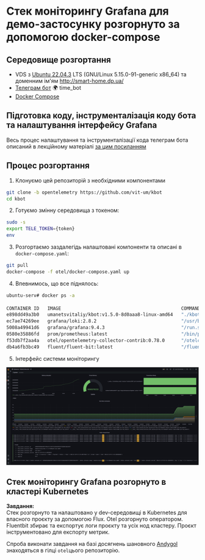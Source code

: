 # Стек моніторингу Grafana для демо-застосунку розгорнуто за допомогою docker-compose

## Середовище розгортання
- VDS з [Ubuntu 22.04.3](https://ubuntu.com/) LTS (GNU/Linux 5.15.0-91-generic x86_64) та доменним ім'ям http://smart-home.dp.ua/
- [Телеграм бот](https://t.me/umanetsvitalii_bot) 🌍 time_bot
- [Docker Compose](https://docs.docker.com/compose/)

## Підготовка коду, інструменталізація коду бота та налаштування інтерфейсу Grafana

Весь процес налаштування та інструменталізації кода телеграм бота описаний в лекційному матеріалі [за цим посиланням](https://github.com/vit-um/DevOps/wiki/%D0%9C%D0%BE%D0%BD%D1%96%D1%82%D0%BE%D1%80%D0%B8%D0%BD%D0%B3#coding-session-k8s--otel)

## Процес розгортання

1. Клонуємо цей репозиторій з необхідними компонентами 
```sh
git clone -b opentelemetry https://github.com/vit-um/kbot
cd kbot
```
2. Готуємо змінну середовища з токеном: 
```sh
sudo -s
export TELE_TOKEN={token}
env
```

3. Розгортаємо заздалегідь налаштовані компоненти та описані в `docker-compose.yaml`:
```sh
git pull
docker-compose -f otel/docker-compose.yaml up
```
4. Впевнимось, що все піднялось:
```sh 
ubuntu-serv# docker ps -a

CONTAINER ID   IMAGE                                            COMMAND                  CREATED        STATUS        PORTS                                                        NAMES
e898dd49a3b0   umanetsvitaliy/kbot:v1.5.0-8d0aaa8-linux-amd64   "./kbot go"              30 hours ago   Up 30 hours                                                                otel-kbot-1
ec7ae74269ee   grafana/loki:2.8.2                               "/usr/bin/loki -conf…"   30 hours ago   Up 30 hours   0.0.0.0:3100->3100/tcp, :::3100->3100/tcp                    otel-loki-1
5008a49941d6   grafana/grafana:9.4.3                            "/run.sh"                30 hours ago   Up 30 hours   3000/tcp, 0.0.0.0:3002->3002/tcp, :::3002->3002/tcp          otel-grafana-1
0580e35886fd   prom/prometheus:latest                           "/bin/prometheus --c…"   30 hours ago   Up 30 hours   0.0.0.0:9090->9090/tcp, :::9090->9090/tcp                    otel-prometheus-1
f53db7f2aa4a   otel/opentelemetry-collector-contrib:0.78.0      "/otelcol-contrib --…"   30 hours ago   Up 30 hours   0.0.0.0:4317->4317/tcp, :::4317->4317/tcp, 55678-55679/tcp   otel-collector-1
db4a6fb3bc49   fluent/fluent-bit:latest                         "/fluent-bit/bin/flu…"   30 hours ago   Up 30 hours   2020/tcp, 0.0.0.0:3001->3001/tcp, :::3001->3001/tcp          otel-fluentbit-1
```

5. Інтерфейс системи моніторингу

![Grafana Dashboard](.img/GrafanaDashboard.png) 

## Стек моніторингу Grafana розгорнуто в кластері Kubernetes 

**Завдання:**   
Стек розгорнуто та налаштовано у dev-середовищі в Kubernetes для власного проєкту за допомогою Flux. Otel розгорнуто оператором. Fluentbit збирає та експортує логи проєкту та усіх нод кластеру. Проєкт інструментовано для експорту метрик.

Спроба виконати завдання на базі досягнень шановного [Andygol](https://github.com/Andygol) знаходяться в гілці `otel`цього репозиторію.